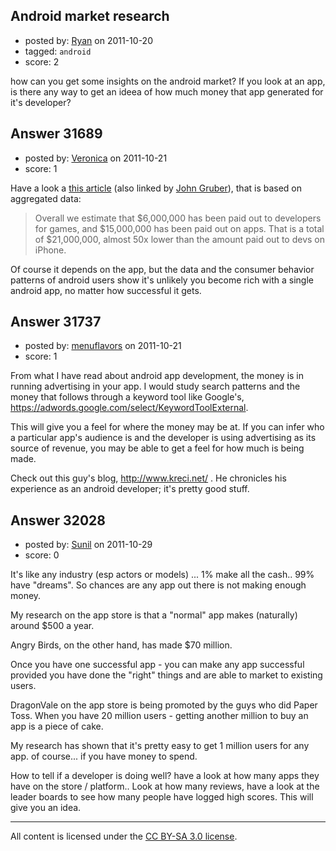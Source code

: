 ## Android market research

- posted by: [Ryan](https://stackexchange.com/users/-1/12068-ryan) on 2011-10-20
- tagged: `android`
- score: 2

how can you get some insights on the android market? 
If you look at an app, is there any way to get an ideea of how much money that app generated for it's developer?



## Answer 31689

- posted by: [Veronica](https://stackexchange.com/users/-1/13945-veronica) on 2011-10-21
- score: 1

<p>Have a look a <a href="http://larvalabs.com/blog/android/android-market-payouts-total-2-of-app-stores-1b/" rel="nofollow">this article</a> (also linked by <a href="http://daringfireball.net/linked/2010/06/22/larva-labs" rel="nofollow">John Gruber</a>), that is based on aggregated data:</p>

<blockquote>
  <p>Overall we estimate that $6,000,000 has been paid out to developers
  for games, and $15,000,000 has been paid out on apps. That is a total
  of $21,000,000, almost 50x lower than the amount paid out to devs on
  iPhone.</p>
</blockquote>

<p>Of course it depends on the app,  but the data and the consumer behavior patterns of android users show it's unlikely you become rich with a single android app, no matter how successful it gets.</p>



## Answer 31737

- posted by: [menuflavors](https://stackexchange.com/users/-1/13964-menuflavors) on 2011-10-21
- score: 1

From what I have read about android app development, the money is in running advertising in your app.  I would study search patterns and the money that follows  through a keyword tool like Google's, https://adwords.google.com/select/KeywordToolExternal.  

This will give you a feel for where the money may be at.  If you can infer who a  particular app's audience is and the developer is using advertising as its source of revenue, you may be able to get a feel for how much is being made.

Check out this guy's blog, http://www.kreci.net/ . He chronicles his experience as an android developer; it's pretty good stuff.


## Answer 32028

- posted by: [Sunil](https://stackexchange.com/users/-1/14124-sunil) on 2011-10-29
- score: 0

It's like any industry (esp actors or models) ... 1% make all the cash.. 99% have "dreams". So chances are any app out there is not making enough money. 

My research on the app store is that a "normal" app makes (naturally) around $500 a year.

Angry Birds, on the other hand, has made $70 million. 

Once you have one successful app - you can make any app successful provided you have done the "right" things and are able to market to existing users.

DragonVale on the app store is being promoted by the guys who did Paper Toss. When you have 20 million users - getting another million to buy an app is a piece of cake.

My research has shown that it's pretty easy to get 1 million users for any app. of course... if you have money to spend.

How to tell if a developer is doing well?  have a look at how many apps they have on the store / platform.. Look at how many reviews, have a look at the leader boards to see how many people have logged high scores. This will give you an idea.



---

All content is licensed under the [CC BY-SA 3.0 license](https://creativecommons.org/licenses/by-sa/3.0/).
